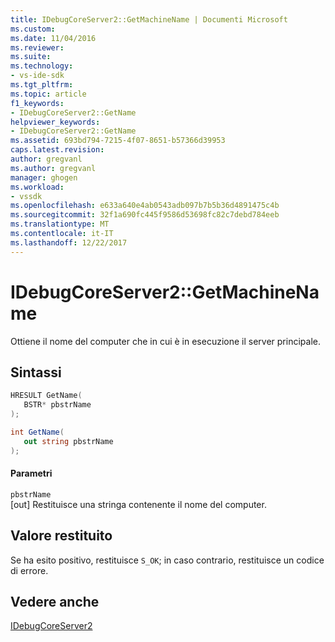 ```yaml
---
title: IDebugCoreServer2::GetMachineName | Documenti Microsoft
ms.custom: 
ms.date: 11/04/2016
ms.reviewer: 
ms.suite: 
ms.technology:
- vs-ide-sdk
ms.tgt_pltfrm: 
ms.topic: article
f1_keywords:
- IDebugCoreServer2::GetName
helpviewer_keywords:
- IDebugCoreServer2::GetName
ms.assetid: 693bd794-7215-4f07-8651-b57366d39953
caps.latest.revision: 
author: gregvanl
ms.author: gregvanl
manager: ghogen
ms.workload:
- vssdk
ms.openlocfilehash: e633a640e4ab0543adb097b7b5b36d4891475c4b
ms.sourcegitcommit: 32f1a690fc445f9586d53698fc82c7debd784eeb
ms.translationtype: MT
ms.contentlocale: it-IT
ms.lasthandoff: 12/22/2017
---
```

# <a name="idebugcoreserver2getmachinename"></a>IDebugCoreServer2::GetMachineName
Ottiene il nome del computer che in cui è in esecuzione il server principale.  
  
## <a name="syntax"></a>Sintassi  
  
```cpp  
HRESULT GetName(   
   BSTR* pbstrName  
);  
```  
  
```csharp  
int GetName(   
   out string pbstrName  
);  
```  
  
#### <a name="parameters"></a>Parametri  
 `pbstrName`  
 [out] Restituisce una stringa contenente il nome del computer.  
  
## <a name="return-value"></a>Valore restituito  
 Se ha esito positivo, restituisce `S_OK`; in caso contrario, restituisce un codice di errore.  
  
## <a name="see-also"></a>Vedere anche  
 [IDebugCoreServer2](../../../extensibility/debugger/reference/idebugcoreserver2.md)